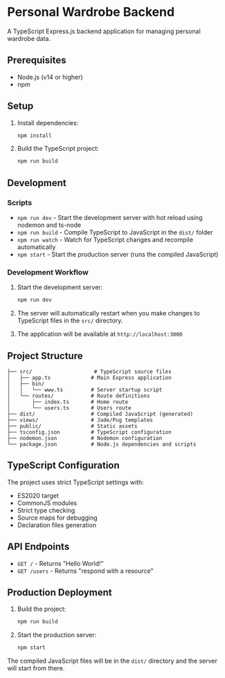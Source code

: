 # Personal Wardrobe Backend

A TypeScript Express.js backend application for managing personal wardrobe data.

## Prerequisites

- Node.js (v14 or higher)
- npm

## Setup

1. Install dependencies:
   ```bash
   npm install
   ```

2. Build the TypeScript project:
   ```bash
   npm run build
   ```

## Development

### Scripts

- `npm run dev` - Start the development server with hot reload using nodemon and ts-node
- `npm run build` - Compile TypeScript to JavaScript in the `dist/` folder
- `npm run watch` - Watch for TypeScript changes and recompile automatically
- `npm start` - Start the production server (runs the compiled JavaScript)

### Development Workflow

1. Start the development server:
   ```bash
   npm run dev
   ```

2. The server will automatically restart when you make changes to TypeScript files in the `src/` directory.

3. The application will be available at `http://localhost:3000`

## Project Structure

```
├── src/                    # TypeScript source files
│   ├── app.ts             # Main Express application
│   ├── bin/
│   │   └── www.ts         # Server startup script
│   └── routes/            # Route definitions
│       ├── index.ts       # Home route
│       └── users.ts       # Users route
├── dist/                  # Compiled JavaScript (generated)
├── views/                 # Jade/Pug templates
├── public/                # Static assets
├── tsconfig.json          # TypeScript configuration
├── nodemon.json           # Nodemon configuration
└── package.json           # Node.js dependencies and scripts
```

## TypeScript Configuration

The project uses strict TypeScript settings with:
- ES2020 target
- CommonJS modules
- Strict type checking
- Source maps for debugging
- Declaration files generation

## API Endpoints

- `GET /` - Returns "Hello World!"
- `GET /users` - Returns "respond with a resource"

## Production Deployment

1. Build the project:
   ```bash
   npm run build
   ```

2. Start the production server:
   ```bash
   npm start
   ```

The compiled JavaScript files will be in the `dist/` directory and the server will start from there.
